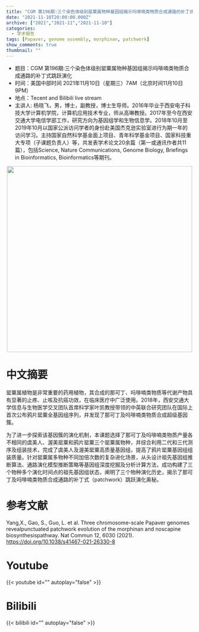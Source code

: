 ```yaml
---
title: "CGM 第196期:三个染色体级别罂粟属物种基因组揭示吗啡喃类物质合成通路的补丁式跳跃演化"
date: "2021-11-10T20:00:00.000Z"
archive: ["2021","2021-11","2021-11-10"]
categories:
  - 学术报告
tags: [Papaver, genome assembly, morphinan, patchwork]
show_comments: true
thumbnail: ""
---
```


- 题目：CGM 第196期:三个染色体级别罂粟属物种基因组揭示吗啡喃类物质合成通路的补丁式跳跃演化
- 时间：美国中部时间 2021年11月10日（星期三）7AM（北京时间11月10日9PM）
- 地点：Tecent and Bilibili live stream
- 主讲人:
杨晓飞，男，博士，副教授，博士生导师。2016年毕业于西安电子科技大学计算机学院，计算机应用技术专业，师从高琳教授。2017年至今在西安交通大学电信学部工作，研究方向为基因组学和生物信息学。2018年10月至2019年10月以国家公派访问学者的身份赴美国杰克逊实验室进行为期一年的访问学习。主持国家自然科学基金面上项目、青年科学基金项目、国家科技重大专项（子课题负责人）等，共发表学术论文20余篇（第一或通讯作者共11篇），包括Science, Nature Communications, Genome Biology, Briefings in Bioinformatics, Bioinformatics等期刊。

<div align="center">
<img src="https://i.loli.net/2021/11/08/f79cEZ6xuFLWRYU.png" height=500>
</div>

# 中文摘要
罂粟属植物是非常重要的药用植物，其合成的那可丁、吗啡喃类物质等代谢产物具有显著的止疼、止咳及抗癌功效，在临床医疗中广泛使用。2018年，西安交通大学信息与生物医学交叉团队首席科学家叶凯教授带领的中英联合研究团队在国际上首次公布鸦片罂粟全基因组序列，并发现了那可丁及吗啡喃类物质合成超级基因簇。

为了进一步探索该基因簇的演化机制，本课题选择了那可丁及吗啡喃类物质产量各不相同的虞美人、渥美罂粟和鸦片罂粟三个罂粟属物种，并综合利用二代和三代测序及组装技术，完成了虞美人及渥美罂粟高质量基因组，提高了鸦片罂粟基因组组装质量。针对罂粟属多物种不同加倍次数的复杂进化场景，从头设计祖先基因组推断算法、通路演化模型推断策略等基因组深度挖掘及分析计算方法，成功构建了三个物种多个演化时间点的祖先基因组状态，阐明了三个物种演化历史，揭示了那可丁及吗啡喃类物质合成通路的补丁式（patchwork）跳跃演化奥秘。

# 参考文献
Yang,X., Gao, S., Guo, L. et al. Three chromosome-scale Papaver genomes revealpunctuated patchwork evolution of the morphinan and noscapine biosynthesispathway. Nat Commun 12, 6030 (2021). https://doi.org/10.1038/s41467-021-26330-8

# Youtube

{{< youtube id="" autoplay="false" >}}

# Bilibili

{{< bilibili id="" autoplay="false" >}}

